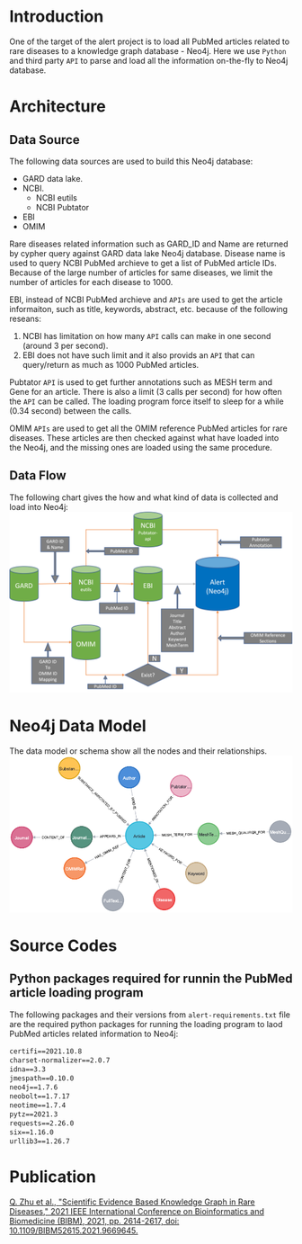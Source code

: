 # Introduction
One of the target of the alert project is to load all PubMed articles related to rare diseases to a knowledge graph database - Neo4j. Here we use `Python` and third party `API` to parse and load all the information on-the-fly to Neo4j database.


# Architecture
## Data Source
The following data sources are used to build this Neo4j database:
- GARD data lake.
- NCBI.
  - NCBI eutils
  - NCBI Pubtator
- EBI
- OMIM

Rare diseases related information such as GARD_ID and Name are returned by cypher query against GARD data lake Neo4j database. Disease name is used to query NCBI PubMed archieve to get a list of PubMed article IDs. Because of the large number of articles for same diseases, we limit the number of articles for each disease to 1000.

EBI, instead of NCBI PubMed archieve and `APIs` are used to get the article informaiton, such as title, keywords, abstract, etc. because of the following reseans:
1. NCBI has limitation on how many `API` calls can make in one second (around 3 per second).
2. EBI does not have such limit and it also provids an `API` that can query/return as much as 1000 PubMed articles.

Pubtator `API` is used to get further annotations such as MESH term and Gene for an article. There is also a limit (3 calls per second) for how often the `API` can be called. The loading program force itself to sleep for a while (0.34 second) between the calls.

OMIM `APIs` are used to get all the OMIM reference PubMed articles for rare diseases. These articles are then checked against what have loaded into the Neo4j, and the missing ones are loaded using the same procedure.

## Data Flow
The following chart gives the how and what kind of data is collected and load into Neo4j:
![Architecture](./img/pubmed-neo4j-architecture.png)

# Neo4j Data Model
The data model or schema show all the nodes and their relationships.
![Data Model](./img/pubmed-neo4j-data-model.png)

# Source Codes
## Python packages required for runnin the PubMed article loading program
The following packages and their versions from `alert-requirements.txt` file are the required python packages for running the loading program to laod PubMed articles related information to Neo4j:
```
certifi==2021.10.8
charset-normalizer==2.0.7
idna==3.3
jmespath==0.10.0
neo4j==1.7.6
neobolt==1.7.17
neotime==1.7.4
pytz==2021.3
requests==2.26.0
six==1.16.0
urllib3==1.26.7
```

# Publication
[Q. Zhu et al., "Scientific Evidence Based Knowledge Graph in Rare Diseases," 2021 IEEE International Conference on Bioinformatics and Biomedicine (BIBM), 2021, pp. 2614-2617, doi: 10.1109/BIBM52615.2021.9669645.](https://ieeexplore.ieee.org/document/9669645)
